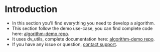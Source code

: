 # Introduction

- In this section you'll find everything you need to develop a algorithm.
- This section follow the demo use-case, you can find complete code here: [algorithm-demo repo](https://github.com/datavillage-me/algorithm-demo).
- It uses dv_utils, complete documentation here: [algorithm-demo repo](https://datavillage-me.github.io/dv-utils/).
- If you have any issue or question, [contact support](mailto:support@datavillage.ai).

